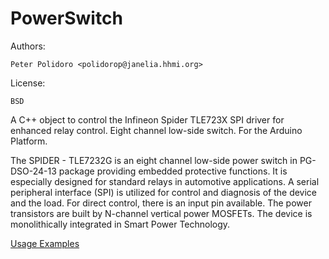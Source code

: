 PowerSwitch
===========

Authors:

    Peter Polidoro <polidorop@janelia.hhmi.org>

License:

    BSD

A C++ object to control the Infineon Spider TLE723X SPI driver for
enhanced relay control. Eight channel low-side switch. For the Arduino
Platform.

The SPIDER - TLE7232G is an eight channel low-side power switch in
PG-DSO-24-13 package providing embedded protective functions. It is
especially designed for standard relays in automotive applications.  A
serial peripheral interface (SPI) is utilized for control and
diagnosis of the device and the load. For direct control, there is an
input pin available.  The power transistors are built by N-channel
vertical power MOSFETs. The device is monolithically integrated in
Smart Power Technology.

[Usage Examples](./examples)

